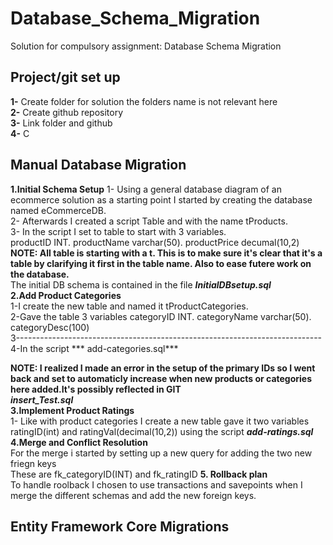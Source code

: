 # Database_Schema_Migration
Solution for compulsory assignment: Database Schema Migration </br>
## Project/git set up </br>
__1-__ Create folder for solution the folders name is not relevant here </br>
__2-__ Create github repository </br>
__3-__ Link folder and github</br>
__4-__ C</br>
 
## Manual Database Migration
__1.Initial Schema Setup__
1- Using a general database diagram of an ecommerce solution as a starting point I started by creating the database named eCommerceDB.</br>
2- Afterwards I created a script Table and with the name tProducts. </br>
3- In the script I set to table to start with 3 variables. </br>
productID INT. productName varchar(50). productPrice decumal(10,2) </br>
**NOTE: All table is starting with a t. This is to make sure it's clear that it's a table by clarifying it first in the table name. Also to ease futere work on the database.** </br>
The initial DB schema is contained in the file ***InitialDBsetup.sql*** </br>
__2.Add Product Categories__ </br>
1-I create the new table and named it tProductCategories. </br>
2-Gave the table 3 variables categoryID INT. categoryName varchar(50). categoryDesc(100) </br>
3---------------------------------------------------------------------------- </br>
4-In the script *** add-categories.sql*** </br> 

**NOTE: I realized I made an error in the setup of the primary IDs so I went back and set to automaticly increase when new products or categories here added.It's possibly reflected in GIT** </br>
***insert_Test.sql*** </br>
__3.Implement Product Ratings__</br>
1- Like with product categories I create a new table gave it two variables ratingID(int) and ratingVal(decimal(10,2)) using the script ***add-ratings.sql***</br>
__4.Merge and Conflict Resolution__</br>
For the merge i started by setting up a new query for adding the two new friegn keys </br>
These are fk_categoryID(INT) and fk_ratingID
__5. Rollback plan__</br>
To handle roolback I chosen to use transactions and savepoints when I merge the different schemas and add the new foreign keys.


## Entity Framework Core Migrations

